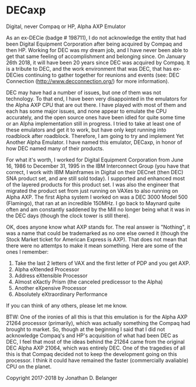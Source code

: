 # DECaxp
Digital, never Compaq or HP, Alpha AXP Emulator

As an ex-DECie (badge # 198711), I do not acknowledge the entity that had been Digital Equipment Corporation after being acquired by Compaq and then HP.  Working for DEC was my dream job, and I have never been able to get that same feeling of accomplishment and belonging since.  On January 26th 2018, it will have been 20 years since DEC was acquired by Compaq.  It is a tribute to DEC, and the work environment that was DEC, that has ex-DECies continuing to gather together for reunions and events (see: DEC Connection (http://www.decconnection.org/) for more information).

DEC may have had a number of issues, but one of them was not technology.  To that end, I have been very disappointed in the emulators for the Alpha AXP CPU that are out there.  I have played with most of them and each has some major issues, and none appear to emulate the CPU accurately, and the open source ones have been idled for quite some time or an Alpha implementation still in progress.  I tried to take at least one of these emulators and get it to work, but have only kept running into roadblock after roadblock.  Therefore, I am going to try and implement Yet Another Alpha Emulator.  I have named this emulator, DECaxp, in honor of how DEC named many of their products.

For what it's worth, I worked for Digital Equipment Corporation from June 16, 1986 to December 31, 1995 in the IBM Interconnect Group (you have that correct, I work with IBM Mainframes in Digital on their DECnet (then DEC) SNA product set, and are still sold today).  I supported and enhanced most of the layered products for this product set.  I was also the engineer that migrated the product set from just running on VAXes to also running on Alpha AXP.  The first Alpha system I worked on was a DEC 3000 Model 500 (Flamingo), that ran at an incredible 150MHz.  I go back to Maynard quite often and am constantly saddened by the Mill no longer being what it was in the DEC days (though the clock tower is still there).

OK, does anyone know what AXP stands for.  The real answer is "Nothing", it was a name that could be trademarked as no one else owned it (though the Stock Market ticket for American Express is AXP).  That does not mean that there were no attemtps to make it mean something.  Here are some of the ones I remember:

1) Take the last 2 letters of VAX and the first letter of PDP and you get AXP.
2) Alpha eXtended Processor
3) Address eXtensible Processor
4) Almost eXactly Prism (the canceled predicessor to the Alpha)
5) Another eXpensive Processor
6) Absolutely eXtraordinary Performance

If you can think of any others, please let me know.

BTW: One of the ironies of all this is that this emulation is for the Alpha AXP 21264 processor (primarily), which was actually something the Compaq had brought to market.  So, though at the beginning I said that I did not acknowledge Compaq's and HP's acquisition of what had been DEC as DEC, I feel that most of the ideas behind the 21264 came from the original DEC Alpha AXP 21064, which was entirely DEC.  One of the tragedies of all this is that Compaq decided not to keep the development going on this processor.  I think it could have remained the faster (commercially avaliable) CPU on the planet.

Copyright 2017-2018 by Jonathan D. Belanger
